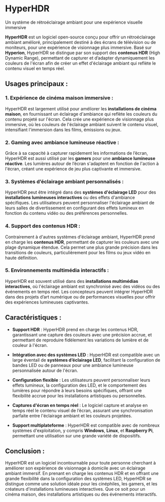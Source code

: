 # HyperHDR

Un système de rétroéclairage ambiant pour une expérience visuelle immersive

**HyperHDR** est un logiciel open-source conçu pour offrir un rétroéclairage ambiant amélioré, principalement destiné à des écrans de télévision ou de moniteurs, pour une expérience de visionnage plus immersive. Basé sur **Hyperion**, HyperHDR se distingue par son support des **contenus HDR** (High Dynamic Range), permettant de capturer et d’adapter dynamiquement les couleurs de l'écran afin de créer un effet d'éclairage ambiant qui reflète le contenu visuel en temps réel.

## Usages principaux :

### 1. Expérience de cinéma maison immersive :
HyperHDR est largement utilisé pour améliorer les **installations de cinéma maison**, en fournissant un éclairage d'ambiance qui reflète les couleurs du contenu projeté sur l'écran. Cela crée une expérience de visionnage plus immersive, où les couleurs de l'éclairage ambiant suivent le contenu visuel, intensifiant l'immersion dans les films, émissions ou jeux.

### 2. Gaming avec ambiance lumineuse réactive :
Grâce à sa capacité à capturer rapidement les informations de l’écran, HyperHDR est aussi utilisé par les **gamers** pour une **ambiance lumineuse réactive**. Les lumières autour de l’écran s'adaptent en fonction de l'action à l'écran, créant une expérience de jeu plus captivante et immersive.

### 3. Systèmes d’éclairage ambiant personnalisés :
HyperHDR peut être intégré dans des **systèmes d'éclairage LED** pour des **installations lumineuses interactives** ou des effets d'ambiance spécifiques. Les utilisateurs peuvent personnaliser l'éclairage ambiant de leurs salles de divertissement en configurant des effets lumineux en fonction du contenu vidéo ou des préférences personnelles.

### 4. Support des contenus HDR :
Contrairement à d'autres systèmes d'éclairage ambiant, HyperHDR prend en charge les **contenus HDR**, permettant de capturer les couleurs avec une plage dynamique étendue. Cela permet une plus grande précision dans les transitions de couleurs, particulièrement pour les films ou jeux vidéo en haute définition.

### 5. Environnements multimédia interactifs :
HyperHDR est souvent utilisé dans des **installations multimédias interactives**, où l'éclairage ambiant est synchronisé avec des vidéos ou des événements en temps réel. Les concepteurs peuvent intégrer HyperHDR dans des projets d’art numérique ou de performances visuelles pour offrir des expériences lumineuses captivantes.

## Caractéristiques :

- **Support HDR** : HyperHDR prend en charge les contenus HDR, garantissant une capture des couleurs avec une précision accrue, et permettant de reproduire fidèlement les variations de lumière et de couleur à l'écran.
  
- **Intégration avec des systèmes LED** : HyperHDR est compatible avec un large éventail de **systèmes d’éclairage LED**, facilitant la configuration de bandes LED ou de panneaux pour une ambiance lumineuse personnalisée autour de l'écran.

- **Configuration flexible** : Les utilisateurs peuvent personnaliser leurs effets lumineux, la configuration des LED, et le comportement des lumières pour répondre à leurs besoins spécifiques, offrant une flexibilité accrue pour les installations artistiques ou personnelles.

- **Captures d'écran en temps réel** : Le logiciel capture et analyse en temps réel le contenu visuel de l’écran, assurant une synchronisation parfaite entre l'éclairage ambiant et les couleurs projetées.

- **Support multiplateforme** : HyperHDR est compatible avec de nombreux systèmes d'exploitation, y compris **Windows**, **Linux**, et **Raspberry Pi**, permettant une utilisation sur une grande variété de dispositifs.

## Conclusion :

HyperHDR est un logiciel incontournable pour toute personne cherchant à améliorer son expérience de visionnage à domicile avec un éclairage ambiant immersif. En prenant en charge les contenus HDR et en offrant une grande flexibilité dans la configuration des systèmes LED, HyperHDR se distingue comme une solution idéale pour les cinéphiles, les gamers, et les créateurs d'installations lumineuses interactives. Que ce soit pour un cinéma maison, des installations artistiques ou des événements interactifs.

